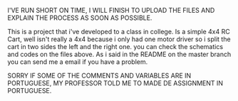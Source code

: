 I'VE RUN SHORT ON TIME, I WILL FINISH TO UPLOAD THE FILES AND EXPLAIN THE PROCESS AS SOON AS POSSIBLE.

This is a project that i've developed to a class in college. Is a simple 4x4 RC Cart, well isn't really a 4x4 because i only had one motor driver
so i split the cart in two sides the left and the right one. you can check the schematics and codes on the files above.
As i said in the README on the master branch you can send me a email if you have a problem.

SORRY IF SOME OF THE COMMENTS AND VARIABLES ARE IN PORTUGUESE, MY PROFESSOR TOLD ME TO MADE DE ASSIGNMENT IN PORTUGUESE.
